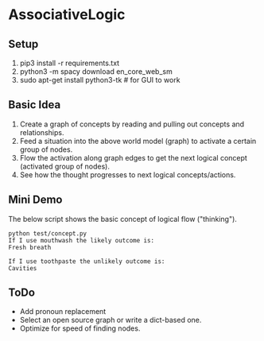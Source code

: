 # AssociativeLogic

## Setup
1. pip3 install -r requirements.txt
2. python3 -m spacy download en_core_web_sm
3. sudo apt-get install python3-tk  # for GUI to work

## Basic Idea
1. Create a graph of concepts by reading and pulling out concepts and relationships.
2. Feed a situation into the above world model (graph) to activate a certain group of nodes.
3. Flow the activation along graph edges to get the next logical concept (activated group of nodes).
4. See how the thought progresses to next logical concepts/actions.

## Mini Demo
The below script shows the basic concept of logical flow ("thinking").
```
python test/concept.py
If I use mouthwash the likely outcome is:
Fresh breath

If I use toothpaste the unlikely outcome is:
Cavities
```

## ToDo
* Add pronoun replacement
* Select an open source graph or write a dict-based one.
* Optimize for speed of finding nodes.


